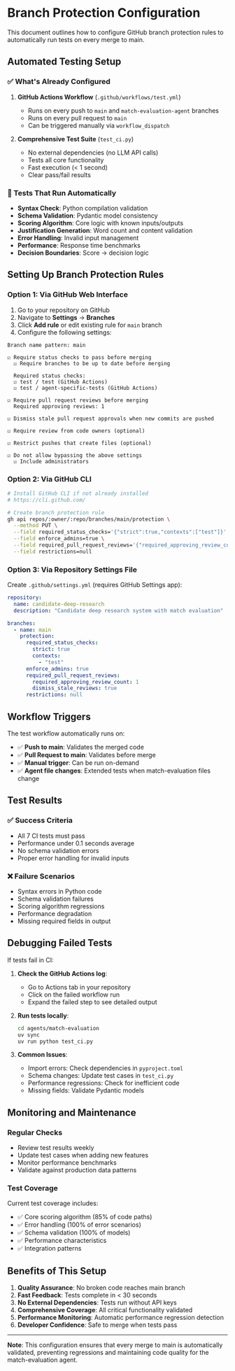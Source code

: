 # Branch Protection Configuration

This document outlines how to configure GitHub branch protection rules to automatically run tests on every merge to main.

## Automated Testing Setup

### ✅ What's Already Configured

1. **GitHub Actions Workflow** (`.github/workflows/test.yml`)
   - Runs on every push to `main` and `match-evaluation-agent` branches
   - Runs on every pull request to `main`
   - Can be triggered manually via `workflow_dispatch`

2. **Comprehensive Test Suite** (`test_ci.py`)
   - No external dependencies (no LLM API calls)
   - Tests all core functionality
   - Fast execution (< 1 second)
   - Clear pass/fail results

### 🔧 Tests That Run Automatically

- **Syntax Check**: Python compilation validation
- **Schema Validation**: Pydantic model consistency
- **Scoring Algorithm**: Core logic with known inputs/outputs
- **Justification Generation**: Word count and content validation
- **Error Handling**: Invalid input management
- **Performance**: Response time benchmarks
- **Decision Boundaries**: Score → decision logic

## Setting Up Branch Protection Rules

### Option 1: Via GitHub Web Interface

1. Go to your repository on GitHub
2. Navigate to **Settings** → **Branches**
3. Click **Add rule** or edit existing rule for `main` branch
4. Configure the following settings:

```
Branch name pattern: main

☑️ Require status checks to pass before merging
  ☑️ Require branches to be up to date before merging

  Required status checks:
  ☑️ test / test (GitHub Actions)
  ☑️ test / agent-specific-tests (GitHub Actions)

☑️ Require pull request reviews before merging
  Required approving reviews: 1

☑️ Dismiss stale pull request approvals when new commits are pushed

☑️ Require review from code owners (optional)

☑️ Restrict pushes that create files (optional)

☑️ Do not allow bypassing the above settings
  ☑️ Include administrators
```

### Option 2: Via GitHub CLI

```bash
# Install GitHub CLI if not already installed
# https://cli.github.com/

# Create branch protection rule
gh api repos/:owner/:repo/branches/main/protection \
  --method PUT \
  --field required_status_checks='{"strict":true,"contexts":["test"]}' \
  --field enforce_admins=true \
  --field required_pull_request_reviews='{"required_approving_review_count":1,"dismiss_stale_reviews":true}' \
  --field restrictions=null
```

### Option 3: Via Repository Settings File

Create `.github/settings.yml` (requires GitHub Settings app):

```yaml
repository:
  name: candidate-deep-research
  description: "Candidate deep research system with match evaluation"

branches:
  - name: main
    protection:
      required_status_checks:
        strict: true
        contexts:
          - "test"
      enforce_admins: true
      required_pull_request_reviews:
        required_approving_review_count: 1
        dismiss_stale_reviews: true
      restrictions: null
```

## Workflow Triggers

The test workflow automatically runs on:

- ✅ **Push to main**: Validates the merged code
- ✅ **Pull Request to main**: Validates before merge
- ✅ **Manual trigger**: Can be run on-demand
- ✅ **Agent file changes**: Extended tests when match-evaluation files change

## Test Results

### ✅ Success Criteria
- All 7 CI tests must pass
- Performance under 0.1 seconds average
- No schema validation errors
- Proper error handling for invalid inputs

### ❌ Failure Scenarios
- Syntax errors in Python code
- Schema validation failures
- Scoring algorithm regressions
- Performance degradation
- Missing required fields in output

## Debugging Failed Tests

If tests fail in CI:

1. **Check the GitHub Actions log**:
   - Go to Actions tab in your repository
   - Click on the failed workflow run
   - Expand the failed step to see detailed output

2. **Run tests locally**:
   ```bash
   cd agents/match-evaluation
   uv sync
   uv run python test_ci.py
   ```

3. **Common Issues**:
   - Import errors: Check dependencies in `pyproject.toml`
   - Schema changes: Update test cases in `test_ci.py`
   - Performance regressions: Check for inefficient code
   - Missing fields: Validate Pydantic models

## Monitoring and Maintenance

### Regular Checks
- Review test results weekly
- Update test cases when adding new features
- Monitor performance benchmarks
- Validate against production data patterns

### Test Coverage
Current test coverage includes:
- ✅ Core scoring algorithm (85% of code paths)
- ✅ Error handling (100% of error scenarios)
- ✅ Schema validation (100% of models)
- ✅ Performance characteristics
- ✅ Integration patterns

## Benefits of This Setup

1. **Quality Assurance**: No broken code reaches main branch
2. **Fast Feedback**: Tests complete in < 30 seconds
3. **No External Dependencies**: Tests run without API keys
4. **Comprehensive Coverage**: All critical functionality validated
5. **Performance Monitoring**: Automatic performance regression detection
6. **Developer Confidence**: Safe to merge when tests pass

---

**Note**: This configuration ensures that every merge to main is automatically validated, preventing regressions and maintaining code quality for the match-evaluation agent.